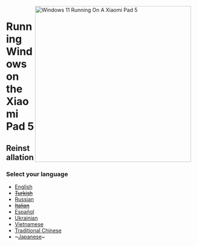 <img align="right" src="https://raw.githubusercontent.com/erdilS/Port-Windows-11-Xiaomi-Pad-5/main/nabu.png" width="425" alt="Windows 11 Running On A Xiaomi Pad 5">

# Running Windows on the Xiaomi Pad 5

## Reinstallation

### Select your language

- [English](English/reinstall-en.md)
- ~~[Turkish](English/reinstall-en.md)~~
- [Russian](Russian/reinstall-ru.md)
- ~~[Italian](English/reinstall-en.md)~~
- [Español](Español/reinstall-es.md)
- [Ukrainian](Ukrainian/reinstall-uk.md)
- [Vietnamese](Vietnamese/reinstall-vi.md)
- [Traditional Chinese](Traditional%20Chinese/reinstall-tw.md)
- ~[Japanese](Japanese/)~
